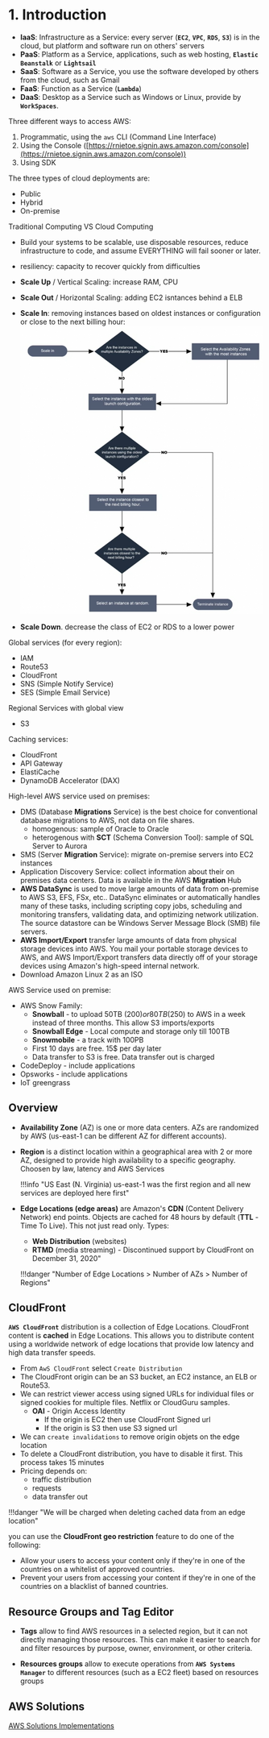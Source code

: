 # 1. Introduction

* **IaaS**: Infrastructure as a Service: every server (**`EC2`**, **`VPC`**, **`RDS`**, **`S3`**) is in the cloud, but platform and software run on others' servers
* **PaaS**: Platform as a Service, applications, such as web hosting, **`Elastic Beanstalk`** or **`Lightsail`** 
* **SaaS**: Software as a Service, you use the software developed by others from the cloud, such as Gmail
* **FaaS**: Function as a Service (**`Lambda`**)
* **DaaS**: Desktop as a Service such as Windows or Linux, provide by **`WorkSpaces`**.

 Three different ways to access AWS:

 1. Programmatic, using the `aws` CLI (Command Line Interface)
 2. Using the Console ([https://rnietoe.signin.aws.amazon.com/console](https://rnietoe.signin.aws.amazon.com/console))
 3. Using SDK 

The three types of cloud deployments are:

* Public
* Hybrid
* On-premise

Traditional Computing VS Cloud Computing

* Build your systems to be scalable, use disposable resources, reduce infrastructure to code, and assume EVERYTHING will fail sooner or later.
* resiliency: capacity to recover quickly from difficulties
* **Scale Up** / Vertical Scaling: increase RAM, CPU
* **Scale Out** / Horizontal Scaling: adding EC2 isntances behind a ELB
* **Scale In**: removing instances based on oldest instances or configuration or close to the next billing hour:
    ![](img/scale-in.png)
    
* **Scale Down**. decrease the class of EC2 or RDS to a lower power
    
Global services (for every region):

* IAM
* Route53
* CloudFront
* SNS (Simple Notify Service)
* SES (Simple Email Service)

Regional Services with global view

* S3

Caching services:

* CloudFront
* API Gateway
* ElastiCache
* DynamoDB Accelerator (DAX)

High-level AWS service used on premises:

* DMS (Database **Migrations** Service) is the best choice for conventional database migrations to AWS, not data on file shares.
    * homogenous: sample of Oracle to Oracle
    * heterogenous with **SCT** (Schema Conversion Tool): sample of SQL Server to Aurora
* SMS (Server **Migration** Service): migrate on-premise servers into EC2 instances
* Application Discovery Service: collect information about their on premises data centers. Data is available in the AWS **Migration** Hub
* **AWS DataSync** is used to move large amounts of data from on-premise to AWS S3, EFS, FSx, etc.. DataSync eliminates or automatically handles many of these tasks, including scripting copy jobs, scheduling and monitoring transfers, validating data, and optimizing network utilization. The source datastore can be Windows Server Message Block (SMB) file servers.
* **AWS Import/Export** transfer large amounts of data from physical storage devices into AWS. You mail your portable storage devices to AWS, and AWS Import/Export transfers data directly off of your storage devices using Amazon's high-speed internal network.
* Download Amazon Linux 2 as an ISO

AWS Service used on premise:

* AWS Snow Family:
    * **Snowball** - to upload 50TB (200$) or 80TB (250$) to AWS in a week instead of three months. This allow S3 imports/exports
    * **Snowball Edge** - Local compute and storage only till 100TB
    * **Snowmobile** - a track with 100PB
    * First 10 days are free. 15$ per day later
    * Data transfer to S3 is free. Data transfer out is charged
* CodeDeploy - include applications
* Opsworks - include applications
* IoT greengrass

## Overview

* **Availability Zone** (AZ) is one or more data centers. AZs are randomized by AWS (us-east-1 can be different AZ for different accounts). 
* **Region** is a distinct location within a geographical area with 2 or more AZ, designed to provide high availability to a specific geography. Choosen by law, latency and AWS Services

    !!!info "US East (N. Virginia) us-east-1 was the first region and all new services are deployed here first" 

* **Edge Locations (edge areas)** are Amazon's **CDN** (Content Delivery Network) end points. Objects are cached for 48 hours by default (**TTL** - Time To Live). This not just read only. Types:
    * **Web Distribution** (websites)
    * **RTMD** (media streaming) - Discontinued support by CloudFront on December 31, 2020"

    !!!danger "Number of Edge Locations > Number of AZs > Number of Regions"

## CloudFront

**`AWS CloudFront`** distribution is a collection of Edge Locations. CloudFront content is **cached** in Edge Locations. This allows you to distribute content using a worldwide network of edge locations that provide low latency and high data transfer speeds. 

* From `AwS CloudFront` select `Create Distribution`
* The CloudFront origin can be an S3 bucket, an EC2 instance, an ELB or Route53.
* We can restrict viewer access using signed URLs for individual files or signed cookies for multiple files. Netflix or CloudGuru samples. 
    * **OAI** - Origin Access Identity
        * If the origin is EC2 then use CloudFront Signed url 
        * If the origin is S3 then use S3 signed url 
* We can `create invalidations` to remove origin objets on the edge location
* To delete a CloudFront distribution, you have to disable it first. This process takes 15 minutes	
* Pricing depends on:
    * traffic distribution
    * requests
    * data transfer out

!!!danger "We will be charged when deleting cached data from an edge location"

you can use the **CloudFront geo restriction** feature to do one of the following:

* Allow your users to access your content only if they're in one of the countries on a whitelist of approved countries.
* Prevent your users from accessing your content if they're in one of the countries on a blacklist of banned countries.
    
## Resource Groups and Tag Editor

* **Tags** allow to find AWS resources in a selected region, but it can not directly managing those resources. This can make it easier to search for and filter resources by purpose, owner, environment, or other criteria.

* **Resources groups** allow to execute operations from **`AWS Systems Manager`** to different resources (such as a EC2 fleet) based on resources groups

## AWS Solutions

[AWS Solutions Implementations](https://aws.amazon.com/solutions/implementations/?solutions-all.sort-by=item.additionalFields.sortDate&solutions-all.sort-order=desc)
